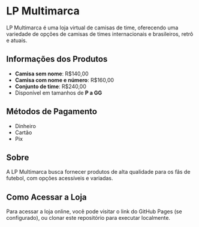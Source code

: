 # LP Multimarca

LP Multimarca é uma loja virtual de camisas de time, oferecendo uma variedade de opções de camisas de times internacionais e brasileiros, retrô e atuais.

## Informações dos Produtos

- **Camisa sem nome**: R$140,00
- **Camisa com nome e número**: R$160,00
- **Conjunto de time**: R$240,00
- Disponível em tamanhos de **P a GG**

## Métodos de Pagamento

- Dinheiro
- Cartão
- Pix

## Sobre

A LP Multimarca busca fornecer produtos de alta qualidade para os fãs de futebol, com opções acessíveis e variadas.

## Como Acessar a Loja

Para acessar a loja online, você pode visitar o link do GitHub Pages (se configurado), ou clonar este repositório para executar localmente.
